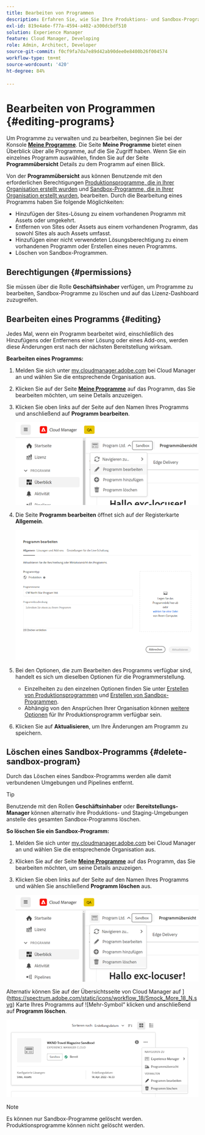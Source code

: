 ```yaml
---
title: Bearbeiten von Programmen
description: Erfahren Sie, wie Sie Ihre Produktions- und Sandbox-Programme bearbeiten, um ihre Optionen nach der Erstellung anzupassen.
exl-id: 819e4a6e-f77a-4594-a402-a300dcbdf510
solution: Experience Manager
feature: Cloud Manager, Developing
role: Admin, Architect, Developer
source-git-commit: f0cf9fa7da7e89d42ab90dee0e8400b26f004574
workflow-type: tm+mt
source-wordcount: '420'
ht-degree: 84%

---
```



# Bearbeiten von Programmen {#editing-programs}

Um Programme zu verwalten und zu bearbeiten, beginnen Sie bei der Konsole [**Meine Programme**](/help/implementing/cloud-manager/navigation.md). Die Seite **Meine Programme** bietet einen Überblick über alle Programme, auf die Sie Zugriff haben. Wenn Sie ein einzelnes Programm auswählen, finden Sie auf der Seite **Programmübersicht** Details zu dem Programm auf einen Blick.

Von der **Programmübersicht** aus können Benutzende mit den erforderlichen Berechtigungen [Produktionsprogramme, die in Ihrer Organisation erstellt wurden](creating-production-programs.md) und [Sandbox-Programme, die in Ihrer Organisation erstellt wurden](creating-sandbox-programs.md), bearbeiten. Durch die Bearbeitung eines Programms haben Sie folgende Möglichkeiten:

* Hinzufügen der Sites-Lösung zu einem vorhandenen Programm mit Assets oder umgekehrt.
* Entfernen von Sites oder Assets aus einem vorhandenen Programm, das sowohl Sites als auch Assets umfasst.
* Hinzufügen einer nicht verwendeten Lösungsberechtigung zu einem vorhandenen Programm oder Erstellen eines neuen Programms.
* Löschen von Sandbox-Programmen.

## Berechtigungen {#permissions}

Sie müssen über die Rolle **Geschäftsinhaber** verfügen, um Programme zu bearbeiten, Sandbox-Programme zu löschen und auf das Lizenz-Dashboard zuzugreifen.

## Bearbeiten eines Programms {#editing}

Jedes Mal, wenn ein Programm bearbeitet wird, einschließlich des Hinzufügens oder Entfernens einer Lösung oder eines Add-ons, werden diese Änderungen erst nach der nächsten Bereitstellung wirksam.

**Bearbeiten eines Programms:**

1. Melden Sie sich unter [my.cloudmanager.adobe.com](https://my.cloudmanager.adobe.com/) bei Cloud Manager an und wählen Sie die entsprechende Organisation aus.

1. Klicken Sie auf der Seite **[Meine Programme](#my-programs)** auf das Programm, das Sie bearbeiten möchten, um seine Details anzuzeigen.

1. Klicken Sie oben links auf der Seite auf den Namen Ihres Programms und anschließend auf **Programm bearbeiten**.

   ![Option „Programm bearbeiten“](assets/edit-program-overview.png)

1. Die Seite **Programm bearbeiten** öffnet sich auf der Registerkarte **Allgemein**.

   ![Registerkarte „Allgemein“](assets/edit-program-prod1.png)

1. Bei den Optionen, die zum Bearbeiten des Programms verfügbar sind, handelt es sich um dieselben Optionen für die Programmerstellung.
   * Einzelheiten zu den einzelnen Optionen finden Sie unter [Erstellen von Produktionsprogrammen](/help/implementing/cloud-manager/getting-access-to-aem-in-cloud/creating-production-programs.md) und [Erstellen von Sandbox-Programmen](/help/implementing/cloud-manager/getting-access-to-aem-in-cloud/creating-sandbox-programs.md).
   * Abhängig von den Ansprüchen Ihrer Organisation können [weitere Optionen](/help/implementing/cloud-manager/getting-access-to-aem-in-cloud/creating-production-programs.md#options) für Ihr Produktionsprogramm verfügbar sein.

1. Klicken Sie auf **Aktualisieren**, um Ihre Änderungen am Programm zu speichern.

## Löschen eines Sandbox-Programms {#delete-sandbox-program}

Durch das Löschen eines Sandbox-Programms werden alle damit verbundenen Umgebungen und Pipelines entfernt.

>[!TIP]
>
>Benutzende mit den Rollen **Geschäftsinhaber** oder **Bereitstellungs-Manager** können alternativ ihre Produktions- und Staging-Umgebungen anstelle des gesamten Sandbox-Programms löschen.

**So löschen Sie ein Sandbox-Programm:**

1. Melden Sie sich unter [my.cloudmanager.adobe.com](https://my.cloudmanager.adobe.com/) bei Cloud Manager an und wählen Sie die entsprechende Organisation aus.

1. Klicken Sie auf der Seite **[Meine Programme](#my-programs)** auf das Programm, das Sie bearbeiten möchten, um seine Details anzuzeigen.

1. Klicken Sie oben links auf der Seite auf den Namen Ihres Programms und wählen Sie anschließend **Programm löschen** aus.

   ![Option „Programm löschen“](assets/delete-sandbox1.png)

Alternativ können Sie auf der Übersichtsseite von Cloud Manager auf ](https://spectrum.adobe.com/static/icons/workflow_18/Smock_More_18_N.svg) Karte Ihres Programms auf ![Mehr-Symbol“ klicken und anschließend auf **Programm löschen**.

![Sandbox aus Programmkarte löschen](assets/delete-sandbox2.png)

>[!NOTE]
>
>Es können nur Sandbox-Programme gelöscht werden. Produktionsprogramme können nicht gelöscht werden.
